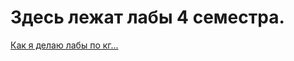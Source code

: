 # Здесь лежат лабы 4 семестра.
   [Как я делаю лабы по кг...](https://www.youtube.com/watch?v=sUtoxEZvPyY)

